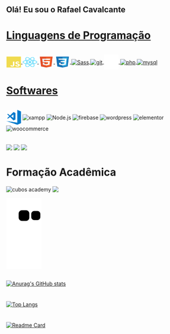 ## Olá! Eu sou o Rafael Cavalcante 
 <div>
  <a href="https://github.com/RafaelCava">
</div>
 
# Linguagens de Programação
 
<div style="display: inline_block"><br>
  <img align="center" alt="Rafa-Js" height="30" width="40" src="https://raw.githubusercontent.com/devicons/devicon/master/icons/javascript/javascript-plain.svg">
  <img align="center" alt="Rafa-React" height="30" width="40" src="https://raw.githubusercontent.com/devicons/devicon/master/icons/react/react-original.svg">
  <img align="center" alt="Rafa-HTML" height="30" width="40" src="https://raw.githubusercontent.com/devicons/devicon/master/icons/html5/html5-original.svg">
  <img align="center" alt="Rafa-CSS" height="30" width="40" src="https://raw.githubusercontent.com/devicons/devicon/master/icons/css3/css3-original.svg">
 <img align="center" width="40" height="30" alt="Sass" src="https://rawgit.com/sass/sass-site/master/source/assets/img/logos/logo.svg" /> 
 <img align="center" alt="git" width="40" height="30" src="https://www.vectorlogo.zone/logos/git-scm/git-scm-icon.svg"/>
 <img align="center" alt="GitHub" width="40" src="https://github.com/Aakarsh-B/trying-repos/blob/master/github.svg" />
 <img align="center" alt="php" width="40" src="https://www.php.net//images/logos/new-php-logo.svg" />
 <img align="center" alt="mysql" width="40" src="https://planet.mysql.com/images/planet-logo.svg" />
</div>
 
# Softwares
 <div style="display: inline-block"><br>
  <img align="center" alt="Visual Studio Code" width="40" src="https://raw.githubusercontent.com/github/explore/80688e429a7d4ef2fca1e82350fe8e3517d3494d/topics/visual-studio-code/visual-studio-code.png" />
  <img align="center" alt="xampp" width="40" height="40" src="https://cdn.worldvectorlogo.com/logos/xampp.svg" />
  <img align="center" alt="Node.js" width="40" height"40" src="https://icon-library.com/images/node-js-icon/node-js-icon-11.jpg" />
  <img align="center" alt="firebase" width="40" src="https://cdn.icon-icons.com/icons2/691/PNG/512/google_firebase_icon-icons.com_61474.png" />
  <img align="center" alt="wordpress" width="40" height="40" src="https://d29fhpw069ctt2.cloudfront.net/icon/image/38759/preview.svg" />
  <img align="center" alt="elementor" width="40" src="https://cdn4.iconfinder.com/data/icons/logos-and-brands/512/109_Elementor_logo_logos-512.png" />
  <img align="center" alt="woocommerce" width="40" src="https://www.logolynx.com/images/logolynx/f7/f785bb835ec5f430b84f6f552b8bf1b6.png" />
 </div><br>
 <br>
<div style="display: inline-block"><br> 
  <a href="https://instagram.com/faeldabike" target="_blank"><img src="https://img.shields.io/badge/-Instagram-%23E4405F?style=for-the-badge&logo=instagram&logoColor=white" target="_blank"></a>
  <a href = "mailto: jogosmaneiros.rafael@gmail.com" target="_blank"><img src="https://img.shields.io/badge/-Gmail-%23333?style=for-the-badge&logo=gmail&logoColor=white" target="_blank"></a>
  <a href="https://www.linkedin.com/in/rafael-cavalcante-148a54143/" target="_blank"><img src="https://img.shields.io/badge/-LinkedIn-%230077B5?style=for-the-badge&logo=linkedin&logoColor=white" target="_blank"></a>
 
# Formação Acadêmica
 <img align="center" width="80" src="https://cubos.io/marca-cubosacademy.4a9e1907.svg" alt="cubos academy" />
 <img align="center" width="80" src="https://cursos.dankicode.com/app/Views/public/images/danki_logo.png" />
 
  ![Snake animation](https://github.com/rafaballerini/rafaballerini/blob/output/github-contribution-grid-snake.svg)
 
</div>
 
 
 [![Anurag's GitHub stats](https://github-readme-stats.vercel.app/api?username=RafaelCava&show_icons=true&theme=synthwave)](https://github.com/anuraghazra/github-readme-stats)
 
#
 [![Top Langs](https://github-readme-stats.vercel.app/api/top-langs/?username=RafaelCava)](https://github.com/anuraghazra/github-readme-stats)
#
 [![Readme Card](https://github-readme-stats.vercel.app/api/pin/?username=RafaelCava&repo=landing_page&show_owner=true)](https://github.com/RafaelCava/landing_page)

